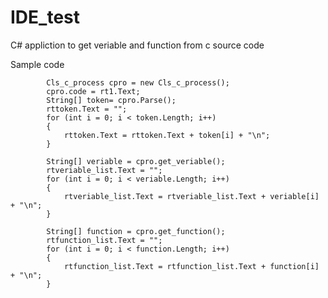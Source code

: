 # IDE_test
C# appliction  to get veriable and function from c source code





Sample code 



            Cls_c_process cpro = new Cls_c_process();
            cpro.code = rt1.Text;
            String[] token= cpro.Parse();
            rttoken.Text = "";
            for (int i = 0; i < token.Length; i++)
            {
                rttoken.Text = rttoken.Text + token[i] + "\n";
            }

            String[] veriable = cpro.get_veriable();
            rtveriable_list.Text = "";
            for (int i = 0; i < veriable.Length; i++)
            {
                rtveriable_list.Text = rtveriable_list.Text + veriable[i] + "\n";
            }

            String[] function = cpro.get_function();
            rtfunction_list.Text = "";
            for (int i = 0; i < function.Length; i++)
            {
                rtfunction_list.Text = rtfunction_list.Text + function[i] + "\n";
            }
